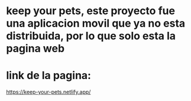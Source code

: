 # keep your pets, este proyecto fue una aplicacion movil que ya no esta distribuida, por lo que solo esta la pagina web
# link de la pagina:
https://keep-your-pets.netlify.app/